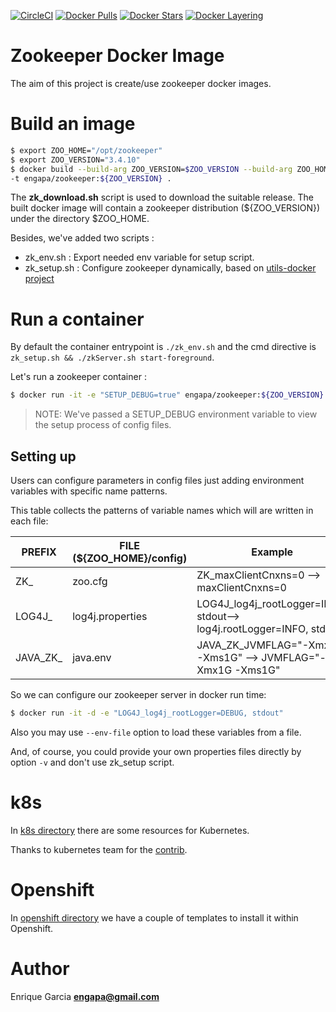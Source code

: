 [![CircleCI](https://circleci.com/gh/engapa/zookeeper-docker/tree/master.svg?style=svg)](https://circleci.com/gh/engapa/zookeeper-docker/tree/master)
[![Docker Pulls](https://img.shields.io/docker/pulls/engapa/zookeeper.svg)](https://hub.docker.com/r/engapa/zookeeper/)
[![Docker Stars](https://img.shields.io/docker/stars/engapa/zookeeper.svg)](https://hub.docker.com/r/engapa/zookeeper/)
[![Docker Layering](https://images.microbadger.com/badges/image/engapa/zookeeper.svg)](https://microbadger.com/images/engapa/zookeeper)
# Zookeeper Docker Image

The aim of this project is create/use zookeeper docker images.

# Build an image

```bash
$ export ZOO_HOME="/opt/zookeeper"
$ export ZOO_VERSION="3.4.10"
$ docker build --build-arg ZOO_VERSION=$ZOO_VERSION --build-arg ZOO_HOME=$ZOO_HOME \
-t engapa/zookeeper:${ZOO_VERSION} .
```

The **zk_download.sh** script is used to download the suitable release.
The built docker image will contain a zookeeper distribution (${ZOO_VERSION}) under the directory $ZOO_HOME.

Besides, we've added two scripts :

* zk_env.sh : Export needed env variable for setup script.
* zk_setup.sh : Configure zookeeper dynamically, based on [utils-docker project](https://github.com/engapa/utils-docker)

# Run a container

By default the container entrypoint is `./zk_env.sh` and the cmd directive is `zk_setup.sh && ./zkServer.sh start-foreground`.

Let's run a zookeeper container :

```bash
$ docker run -it -e "SETUP_DEBUG=true" engapa/zookeeper:${ZOO_VERSION}
```

>NOTE: We've passed a SETUP_DEBUG environment variable to view the setup process of config files.

## Setting up

Users can configure parameters in config files just adding environment variables with specific name patterns.

This table collects the patterns of variable names which will are written in each file:

PREFIX     | FILE (${ZOO_HOME}/config) |         Example
-----------|-----------------------------|-----------------------------
ZK_        | zoo.cfg | ZK_maxClientCnxns=0 --> maxClientCnxns=0
LOG4J_     | log4j.properties |  LOG4J_log4j_rootLogger=INFO, stdout--> log4j.rootLogger=INFO, stdout
JAVA_ZK_   | java.env | JAVA_ZK_JVMFLAG="-Xmx1G -Xms1G" --> JVMFLAG="-Xmx1G -Xms1G"

So we can configure our zookeeper server in docker run time:

```bash
$ docker run -it -d -e "LOG4J_log4j_rootLogger=DEBUG, stdout"
```

Also you may use `--env-file` option to load these variables from a file.

And, of course, you could provide your own properties files directly by option `-v` and don't use zk_setup script.

# k8s

In [k8s directory](k8s) there are some resources for Kubernetes.

Thanks to kubernetes team for the [contrib](https://github.com/kubernetes/contrib/tree/master/statefulsets/zookeeper).

# Openshift

In [openshift directory](openshift) we have a couple of templates to install it within Openshift.

# Author

Enrique Garcia **engapa@gmail.com**